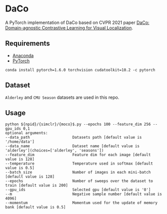 # DaCo
A PyTorch implementation of DaCo based on CVPR 2021 paper [DaCo: Domain-agnostic Contrastive Learning for Visual Localization]().

## Requirements
- [Anaconda](https://www.anaconda.com/download/)
- [PyTorch](https://pytorch.org)
```
conda install pytorch=1.6.0 torchvision cudatoolkit=10.2 -c pytorch
```

## Dataset
`Alderley` and `CMU Season` datasets are used in this repo.

## Usage
```
python ${npid}/{simclr}/{moco}$.py --epochs 100 --feature_dim 256 --gpu_ids 0,1
optional arguments:
--data_path                   Datasets path [default value is '/home/data']
--data_name                   Dataset name [default value is 'alderley'](choices=['alderley', 'seasons'])
--feature_dim                 Feature dim for each image [default value is 128]
--temperature                 Temperature used in softmax [default value is 0.5]
--batch_size                  Number of images in each mini-batch [default value is 128]
--epochs                      Number of sweeps over the dataset to train [default value is 200]
--gpu_ids                     Selected gpu [default value is '0']  
--m                           Negative sample number [default value is 4096]
--momentum                    Momentum used for the update of memory bank [default value is 0.5]
```
